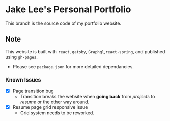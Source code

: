 # Jake Lee's Personal Portfolio

This branch is the source code of my portfolio website.

## Note

This website is built with `react`, `gatsby`, `Graphql`,`react-spring`, and published using `gh-pages`.

- Please see `package.json` for more detailed dependancies.

### Known Issues

- [x] Page transition bug
  - Transition breaks the website when **going back** from _projects_ to _resume_ or the other way around.
- [x] Resume page grid responsive issue
  - Grid system needs to be reworked.
